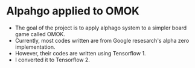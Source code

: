 # Alpahgo applied to OMOK #
* The goal of the project is to apply alphago system to a simpler board game called OMOK.
* Currently, most codes written are from Google resesarch's alpha zero implementation.
* However, their codes are written using Tensorflow 1. 
* I converted it to Tensorflow 2.

